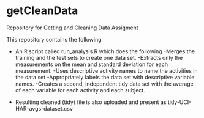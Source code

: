 getCleanData
============

Repository for Getting and Cleaning Data Assigment

This repository contains the following

- An R script called run_analysis.R which does the following
  -Merges the training and the test sets to create one data set.
  -Extracts only the measurements on the mean and standard deviation for each measurement. 
  -Uses descriptive activity names to name the activities in the data set
  -Appropriately labels the data set with descriptive variable names. 
  -Creates a second, independent tidy data set with the average of each variable for each activity and each subject. 

- Resulting cleaned (tidy) file is also uploaded and present as tidy-UCI-HAR-avgs-dataset.csv
